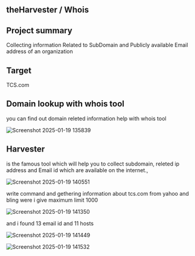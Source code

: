 ## theHarvester / Whois 

## Project summary 

Collecting information Related to SubDomain and Publicly available Email address of an organization 

## Target 
TCS.com

## Domain lookup  with whois tool
you can find out domain releted information help with whois tool

![Screenshot 2025-01-19 135839](https://github.com/user-attachments/assets/61fbfd93-2777-4c04-b9da-71ceb3a42491)

## Harvester 
is the famous tool which will help you to collect subdomain, releted ip address and Email id which are available on the internet.,

![Screenshot 2025-01-19 140551](https://github.com/user-attachments/assets/079fc318-0b95-4748-a044-09e000b4a0bf)

write command and gethering information about tcs.com from yahoo and bling were i give maximum limit 1000

![Screenshot 2025-01-19 141350](https://github.com/user-attachments/assets/88544b89-f05d-4c2f-a11a-f471f7a82d7a)

and i found 13 email id and 11 hosts 

![Screenshot 2025-01-19 141449](https://github.com/user-attachments/assets/937ab379-b7e3-4a82-98ce-ff36d75f9c3f)

![Screenshot 2025-01-19 141532](https://github.com/user-attachments/assets/1f43635d-4c41-4384-ad66-f09da298eb90)





